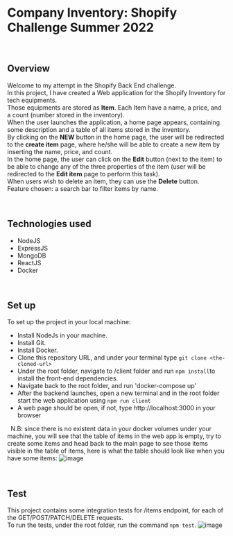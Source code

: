 # Company Inventory: Shopify Challenge Summer 2022

&nbsp;
## Overview
Welcome to my attempt in the Shopify Back End challenge. <br/>
In this project, I have created a Web application for the Shopify Inventory for tech equipments. <br/>
Those equipments are stored as **Item**. Each Item have a name, a price, and a count (number stored in the inventory). <br/>
When the user launches the application, a home page appears, containing some description and a table of all items stored in the inventory. <br/>
By clicking on the **NEW** button in the home page, the user will be redirected to the **create item** page, where he/she will be able to create a new item by inserting the name, price, and count. <br/>
In the home page, the user can click on the **Edit** button (next to the item) to be able to change any of the three properties of the item (user will be redirected to the **Edit item** page to perform this task). <br/>
When users wish to delete an item, they can use the **Delete** button. <br/>
Feature chosen: a search bar to filter items by name.

&nbsp;
## Technologies used
- NodeJS
- ExpressJS
- MongoDB
- ReactJS
- Docker

&nbsp;
## Set up
To set up the project in your local machine:
- Install NodeJs in your machine.
- Install Git.
- Install Docker.
- Clone this repository URL, and under your terminal type `git clone <the-cloned-url>`
- Under the root folder, navigate to /client folder and run `npm install`to install the front-end dependencies.
- Navigate back to the root folder, and run 'docker-compose up'
- After the backend launches, open a new terminal and in the root folder start the web application using `npm run client`
- A web page should be open, if not, type http://localhost:3000 in your browser <br />

&nbsp;
N.B: since there is no existent data in your docker volumes under your machine, you will see that the table of items in the web app is empty, try to create some items and head back to the main page to see those items visible in the table of items, here is what the table should look like when you have some items:
![image](https://user-images.githubusercontent.com/59850587/149869977-3e77fd7b-036d-44ef-8bab-44b0360b23bd.png)


&nbsp;
## Test
This project contains some integration tests for /items endpoint, for each of the GET/POST/PATCH/DELETE requests. <br/>
To run the tests, under the root folder, run the command `npm test`.
![image](https://user-images.githubusercontent.com/59850587/149631834-e8112bc1-6bbc-4ec7-8e55-b86b7f9c55b2.png)

